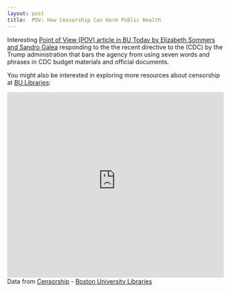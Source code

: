 ```yaml
---
layout: post
title:  POV: How Censorship Can Harm Public Health
---
```


Interesting <a href="http://www.bu.edu/today/2017/pov-how-censorship-can-harm-public-health/">Point of View (POV) article in BU Today by Elizabeth Sommers and Sandro Galea</a> responding to the the recent directive to the (CDC) by the Trump administration that bars the agency from using seven words and phrases in CDC budget materials and official documents.

You might also be interested in exploring more resources about censorship at <a href="http://www.bu.edu/library">BU Libraries</a>:

<div id="R-P2yNaih3F4A-related-by-concept" class="lln-embed"><iframe width="100%" height="430px" src="https://link_bu_edu_secure.library.link/resource/P2yNaih3F4A/related-by-concept?display=list" frameborder="0"></iframe></div>
<div class="citation"><i class="fa fa-external-link-square fa-fw"></i> Data from <span><span><a href="http://link.bu.edu/resource/P2yNaih3F4A/">Censorship</a></span> - <span><span><span><a href="http://link.bu.edu/">Boston University Libraries</a></span></span></span></span></div>

